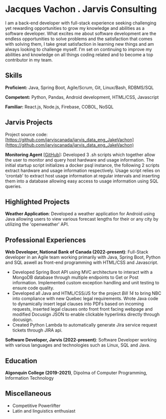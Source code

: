 # Jacques Vachon . Jarvis Consulting

I am a back-end developer with full-stack experience seeking challenging yet rewarding opportunities to grow my knowledge and abilities as a software developer. What excites me about software development are the endless opportunities to solve problems and the satisfaction that comes with solving them, I take great satisfaction in learning new things and am always looking to challenge myself. I'm set on continuing to improve my abilities and knowledge on all things coding related and to become a top contributor in my team.

## Skills

**Proficient:** Java, Spring Boot, Agile/Scrum, Git, Linux/Bash, RDBMS/SQL

**Competent:** Python, Pandas, Android development, HTML/CSS, Javascript

**Familiar:** React.js, Node.js, Firebase, COBOL, NoSQL

## Jarvis Projects

Project source code: [https://github.com/jarviscanada/jarvis_data_eng_JakeVachon](https://github.com/jarviscanada/jarvis_data_eng_JakeVachon)


**Monitoring Agent** [[GitHub](https://github.com/jarviscanada/jarvis_data_eng_JakeVachon/tree/masterhttps://github.com/jarviscanada/jarvis_data_eng_JakeVachon/tree/master/linux_sql)]: Developed 3 .sh scripts which together allow the user to monitor and query host hardware and usage information. The initial startup script initializes a docker psql instance, the following 2 scripts extract hardware and usage information respectively. Usage script relies on 'crontab' to extract host usage information at regular intervals and inserting them into a database allowing easy access to usage information using SQL queries.


## Highlighted Projects
**Weather Application**: Developed a weather application for Android using Java allowing users to view various forecast lengths for their or any city by utilizing the 'openweather' API.


## Professional Experiences

**Web Developer, National Bank of Canada (2022-present)**: Full-Stack developer in an Agile team working primarily with Java, Spring Boot, Python and SQL aswell as front-end programming with HTML/CSS and Javascript. 

- Developed Spring Boot API using MVC architecture to interact with a MongoDB database through multiple endpoints to Get or Post information. Implemented custom exception handling and unit testing to ensure code quality.
- Developed all Java and HTML/CSS/JS for the project *Bill 14* to bring NBC into compliance with new Quebec legal requirements. Wrote Java code to dynamically insert legal clauses into PDFs based on incoming requests, inserted legal clauses onto front front facing webpage and modified Docusign JSON to enable clickable hyperlinks directly through docusign.
- Created Python Lambda to automatically generate Jira service request tickets through JIRA api. 

**Software Developer, Jarvis (2022-present)**: Software Developer working with various languages and technologies such as Linux, SQL and Java.


## Education
**Algonquin College (2019-2021)**, Dipolma of Computer Programming, Information Technology


## Miscellaneous
- Competitive Powerlifter
- Latin and linguistics enthusiast
